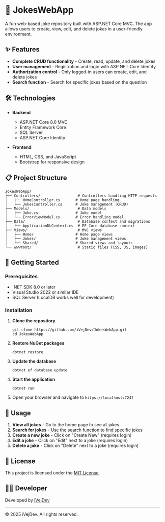 # 🤣 JokesWebApp

A fun web-based joke repository built with ASP.NET Core MVC. The app allows users to create, view, edit, and delete jokes in a user-friendly environment.

## ✨ Features

- **Complete CRUD functionality** - Create, read, update, and delete jokes
- **User management** - Registration and login with ASP.NET Core Identity
- **Authorization control** - Only logged-in users can create, edit, and delete jokes
- **Search function** - Search for specific jokes based on the question

## 🛠️ Technologies

- **Backend**
  - ASP.NET Core 8.0 MVC
  - Entity Framework Core
  - SQL Server
  - ASP.NET Core Identity

- **Frontend**
  - HTML, CSS, and JavaScript
  - Bootstrap for responsive design

## 📋 Project Structure

```
JokesWebApp/
├── Controllers/                 # Controllers handling HTTP requests
│   ├── HomeController.cs       # Home page handling
│   └── JokesController.cs      # Joke management (CRUD)
├── Models/                      # Data models
│   ├── Joke.cs                 # Joke model
│   └── ErrorViewModel.cs       # Error handling model
├── Data/                        # Database context and migrations
│   └── ApplicationDbContext.cs  # EF Core database context
├── Views/                       # MVC views
│   ├── Home/                   # Home page views
│   ├── Jokes/                  # Joke management views
│   └── Shared/                 # Shared views and layouts
└── wwwroot/                     # Static files (CSS, JS, images)
```

## 🚀 Getting Started

### Prerequisites
- .NET SDK 8.0 or later
- Visual Studio 2022 or similar IDE
- SQL Server (LocalDB works well for development)

### Installation

1. **Clone the repository**
   ```
   git clone https://github.com/iVejDev/JokesWebApp.git
   cd JokesWebApp
   ```

2. **Restore NuGet packages**
   ```
   dotnet restore
   ```

3. **Update the database**
   ```
   dotnet ef database update
   ```

4. **Start the application**
   ```
   dotnet run
   ```

5. Open your browser and navigate to `https://localhost:7247`

## 📱 Usage

1. **View all jokes** - Go to the home page to see all jokes
2. **Search for jokes** - Use the search function to find specific jokes
3. **Create a new joke** - Click on "Create New" (requires login)
4. **Edit a joke** - Click on "Edit" next to a joke (requires login)
5. **Delete a joke** - Click on "Delete" next to a joke (requires login)

## 📝 License

This project is licensed under the [MIT License](LICENSE).

## 👨‍💻 Developer

Developed by [iVejDev](https://github.com/iVejDev)

---

&copy; 2025 iVejDev. All rights reserved.

